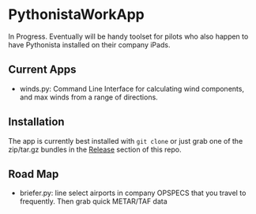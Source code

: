 PythonistaWorkApp
=================

In Progress. Eventually will be handy toolset for pilots who also happen to have Pythonista
installed on their company iPads. 

Current Apps
------------

* winds.py: Command Line Interface for calculating wind components, and max winds from a 
range of directions. 

Installation
------------

The app is currently best installed with ``git clone`` or just grab one of the zip/tar.gz
bundles in the [Release](https://github.com/AirbusDriver/PythonistaWorkApp/releases) section
of this repo. 

Road Map
--------

* briefer.py: line select airports in company OPSPECS that you travel to frequently. Then grab quick METAR/TAF data
